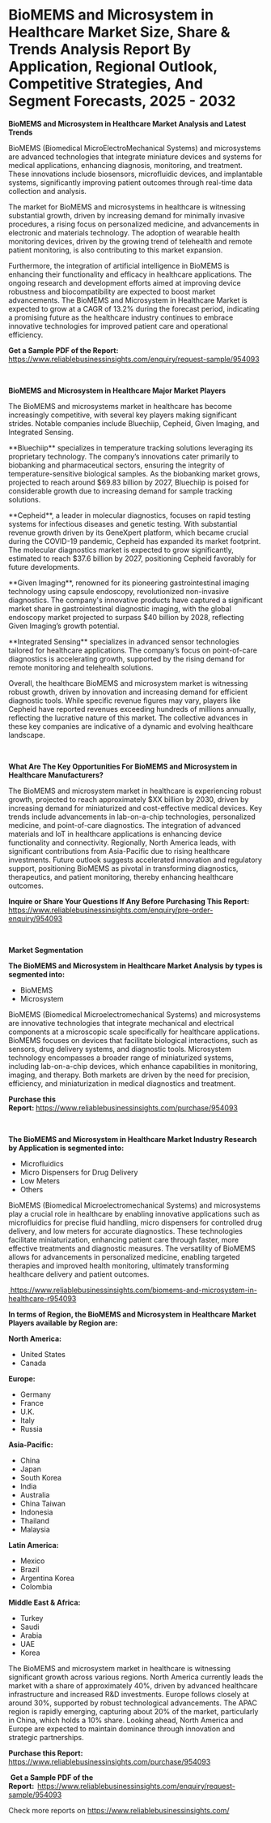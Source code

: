<p><h1>BioMEMS and Microsystem in Healthcare Market Size, Share & Trends Analysis Report By Application, Regional Outlook, Competitive Strategies, And Segment Forecasts, 2025 - 2032</h1></p><p><strong>BioMEMS and Microsystem in Healthcare Market Analysis and Latest Trends</strong></p>
<p><p>BioMEMS (Biomedical MicroElectroMechanical Systems) and microsystems are advanced technologies that integrate miniature devices and systems for medical applications, enhancing diagnosis, monitoring, and treatment. These innovations include biosensors, microfluidic devices, and implantable systems, significantly improving patient outcomes through real-time data collection and analysis. </p><p>The market for BioMEMS and microsystems in healthcare is witnessing substantial growth, driven by increasing demand for minimally invasive procedures, a rising focus on personalized medicine, and advancements in electronic and materials technology. The adoption of wearable health monitoring devices, driven by the growing trend of telehealth and remote patient monitoring, is also contributing to this market expansion.</p><p>Furthermore, the integration of artificial intelligence in BioMEMS is enhancing their functionality and efficacy in healthcare applications. The ongoing research and development efforts aimed at improving device robustness and biocompatibility are expected to boost market advancements. The BioMEMS and Microsystem in Healthcare Market is expected to grow at a CAGR of 13.2% during the forecast period, indicating a promising future as the healthcare industry continues to embrace innovative technologies for improved patient care and operational efficiency.</p></p>
<p><strong>Get a Sample PDF of the Report:&nbsp;</strong> <a href="https://www.reliablebusinessinsights.com/enquiry/request-sample/954093?utm_campaign=3319&utm_medium=2&utm_source=Github&utm_content=ia&utm_term=07032025&utm_id=biomems-and-microsystem-in-healthcare">https://www.reliablebusinessinsights.com/enquiry/request-sample/954093</a></p>
<p>&nbsp;</p>
<p><strong>BioMEMS and Microsystem in Healthcare Major Market Players</strong></p>
<p><p>The BioMEMS and microsystems market in healthcare has become increasingly competitive, with several key players making significant strides. Notable companies include Bluechiip, Cepheid, Given Imaging, and Integrated Sensing.</p><p>**Bluechiip** specializes in temperature tracking solutions leveraging its proprietary technology. The company’s innovations cater primarily to biobanking and pharmaceutical sectors, ensuring the integrity of temperature-sensitive biological samples. As the biobanking market grows, projected to reach around $69.83 billion by 2027, Bluechiip is poised for considerable growth due to increasing demand for sample tracking solutions.</p><p>**Cepheid**, a leader in molecular diagnostics, focuses on rapid testing systems for infectious diseases and genetic testing. With substantial revenue growth driven by its GeneXpert platform, which became crucial during the COVID-19 pandemic, Cepheid has expanded its market footprint. The molecular diagnostics market is expected to grow significantly, estimated to reach $37.6 billion by 2027, positioning Cepheid favorably for future developments.</p><p>**Given Imaging**, renowned for its pioneering gastrointestinal imaging technology using capsule endoscopy, revolutionized non-invasive diagnostics. The company's innovative products have captured a significant market share in gastrointestinal diagnostic imaging, with the global endoscopy market projected to surpass $40 billion by 2028, reflecting Given Imaging’s growth potential.</p><p>**Integrated Sensing** specializes in advanced sensor technologies tailored for healthcare applications. The company’s focus on point-of-care diagnostics is accelerating growth, supported by the rising demand for remote monitoring and telehealth solutions.</p><p>Overall, the healthcare BioMEMS and microsystem market is witnessing robust growth, driven by innovation and increasing demand for efficient diagnostic tools. While specific revenue figures may vary, players like Cepheid have reported revenues exceeding hundreds of millions annually, reflecting the lucrative nature of this market. The collective advances in these key companies are indicative of a dynamic and evolving healthcare landscape.</p></p>
<p>&nbsp;</p>
<p><strong>What Are The Key Opportunities For BioMEMS and Microsystem in Healthcare Manufacturers?</strong></p>
<p><p>The BioMEMS and microsystem market in healthcare is experiencing robust growth, projected to reach approximately $XX billion by 2030, driven by increasing demand for miniaturized and cost-effective medical devices. Key trends include advancements in lab-on-a-chip technologies, personalized medicine, and point-of-care diagnostics. The integration of advanced materials and IoT in healthcare applications is enhancing device functionality and connectivity. Regionally, North America leads, with significant contributions from Asia-Pacific due to rising healthcare investments. Future outlook suggests accelerated innovation and regulatory support, positioning BioMEMS as pivotal in transforming diagnostics, therapeutics, and patient monitoring, thereby enhancing healthcare outcomes.</p></p>
<p><strong>Inquire or Share Your Questions If Any Before Purchasing This Report:</strong> <a href="https://www.reliablebusinessinsights.com/enquiry/pre-order-enquiry/954093?utm_campaign=3319&utm_medium=2&utm_source=Github&utm_content=ia&utm_term=07032025&utm_id=biomems-and-microsystem-in-healthcare">https://www.reliablebusinessinsights.com/enquiry/pre-order-enquiry/954093</a></p>
<p>&nbsp;</p>
<p><strong>Market Segmentation</strong></p>
<p><strong>The BioMEMS and Microsystem in Healthcare Market Analysis by types is segmented into:</strong></p>
<p><ul><li>BioMEMS</li><li>Microsystem</li></ul></p>
<p><p>BioMEMS (Biomedical Microelectromechanical Systems) and microsystems are innovative technologies that integrate mechanical and electrical components at a microscopic scale specifically for healthcare applications. BioMEMS focuses on devices that facilitate biological interactions, such as sensors, drug delivery systems, and diagnostic tools. Microsystem technology encompasses a broader range of miniaturized systems, including lab-on-a-chip devices, which enhance capabilities in monitoring, imaging, and therapy. Both markets are driven by the need for precision, efficiency, and miniaturization in medical diagnostics and treatment.</p></p>
<p><strong>Purchase this Report:&nbsp;</strong><a href="https://www.reliablebusinessinsights.com/purchase/954093?utm_campaign=3319&utm_medium=2&utm_source=Github&utm_content=ia&utm_term=07032025&utm_id=biomems-and-microsystem-in-healthcare">https://www.reliablebusinessinsights.com/purchase/954093</a></p>
<p>&nbsp;</p>
<p><strong>The BioMEMS and Microsystem in Healthcare Market Industry Research by Application is segmented into:</strong></p>
<p><ul><li>Microfluidics</li><li>Micro Dispensers for Drug Delivery</li><li>Low Meters</li><li>Others</li></ul></p>
<p><p>BioMEMS (Biomedical Microelectromechanical Systems) and microsystems play a crucial role in healthcare by enabling innovative applications such as microfluidics for precise fluid handling, micro dispensers for controlled drug delivery, and low meters for accurate diagnostics. These technologies facilitate miniaturization, enhancing patient care through faster, more effective treatments and diagnostic measures. The versatility of BioMEMS allows for advancements in personalized medicine, enabling targeted therapies and improved health monitoring, ultimately transforming healthcare delivery and patient outcomes.</p></p>
<p><a href="https://www.reliablebusinessinsights.com/biomems-and-microsystem-in-healthcare-r954093?utm_campaign=3319&utm_medium=2&utm_source=Github&utm_content=ia&utm_term=07032025&utm_id=biomems-and-microsystem-in-healthcare">&nbsp;https://www.reliablebusinessinsights.com/biomems-and-microsystem-in-healthcare-r954093</a></p>
<p><strong>In terms of Region, the BioMEMS and Microsystem in Healthcare Market Players available by Region are:</strong></p>
<p>
    <p> <strong> North America: </strong>
        <ul>
            <li>United States</li>
            <li>Canada</li>
        </ul>
        </p> 
    <p> <strong> Europe: </strong>
        <ul>
            <li>Germany</li>
            <li>France</li>
            <li>U.K.</li>
            <li>Italy</li>
            <li>Russia</li>
        </ul>
        </p> 
    <p> <strong> Asia-Pacific: </strong>
        <ul>
            <li>China</li>
            <li>Japan</li>
            <li>South Korea</li>
            <li>India</li>
            <li>Australia</li>
            <li>China Taiwan</li>
            <li>Indonesia</li>
            <li>Thailand</li>
            <li>Malaysia</li>
        </ul>
        </p> 
    <p> <strong> Latin America: </strong>
        <ul>
            <li>Mexico</li>
            <li>Brazil</li>
            <li>Argentina Korea</li>
            <li>Colombia</li>
        </ul>
        </p> 
    <p> <strong> Middle East & Africa: </strong>
        <ul>
            <li>Turkey</li>
            <li>Saudi</li>
            <li>Arabia</li>
            <li>UAE</li>
            <li>Korea</li>
        </ul>
    </p>
    </p>
<p><p>The BioMEMS and microsystem market in healthcare is witnessing significant growth across various regions. North America currently leads the market with a share of approximately 40%, driven by advanced healthcare infrastructure and increased R&D investments. Europe follows closely at around 30%, supported by robust technological advancements. The APAC region is rapidly emerging, capturing about 20% of the market, particularly in China, which holds a 10% share. Looking ahead, North America and Europe are expected to maintain dominance through innovation and strategic partnerships.</p></p>
<p><strong>Purchase this Report: </strong><a href="https://www.reliablebusinessinsights.com/purchase/954093?utm_campaign=3319&utm_medium=2&utm_source=Github&utm_content=ia&utm_term=07032025&utm_id=biomems-and-microsystem-in-healthcare">https://www.reliablebusinessinsights.com/purchase/954093</a></p>
<p>&nbsp;<strong>Get a Sample PDF of the Report:&nbsp;&nbsp;</strong><a href="https://www.reliablebusinessinsights.com/enquiry/request-sample/954093?utm_campaign=3319&utm_medium=2&utm_source=Github&utm_content=ia&utm_term=07032025&utm_id=biomems-and-microsystem-in-healthcare">https://www.reliablebusinessinsights.com/enquiry/request-sample/954093</a></p>
<p><strong></strong></p>
<p>Check more reports on <a href="https://www.reliablebusinessinsights.com/?utm_campaign=3319&utm_medium=2&utm_source=Github&utm_content=ia&utm_term=07032025&utm_id=biomems-and-microsystem-in-healthcare">https://www.reliablebusinessinsights.com/</a></p>